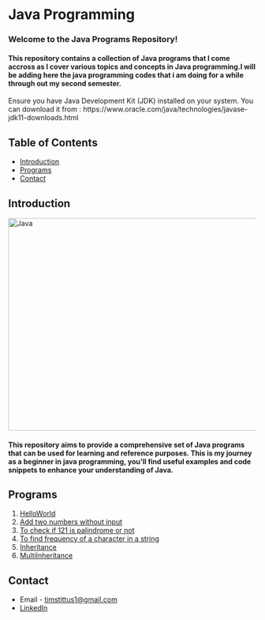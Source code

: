 # Java Programming

<h3>Welcome to the Java Programs Repository! </h3>
<h4>This repository contains a collection of Java programs that I come accross as I cover various topics and concepts in Java programming.I will be adding here the java programming codes that i am doing for a while through out my second semester.</h4>
Ensure you have Java Development Kit (JDK) installed on your system. 
You can download it from : https://www.oracle.com/java/technologies/javase-jdk11-downloads.html

## Table of Contents

- [Introduction](#introduction)
- [Programs](#programs)
- [Contact](#contact)

## Introduction

<img align="center" alt="Java" width="900" height="430" src="https://www.dewsolutions.in/wp-content/uploads/2021/11/Java-Programming-Language.png">

<h4>This repository aims to provide a comprehensive set of Java programs that can be used for learning and reference purposes. This is my journey as a beginner in java programming, you'll find useful examples and code snippets to enhance your understanding of Java.</h4>

## Programs

1. [HelloWorld](HelloWorld)
2. [Add two numbers without input](AddTwoNumWithoutConsole.java)
3. [To check if 121 is palindrome or not](PalindromeWithoutConsole.java)
4. [To find frequency of a character in a string](Characterfrequency.java)
5. [Inheritance](Inheritance.java)
6. [MultiInheritance](MultiInheritance.java)

## Contact

- Email - timstittus1@gmail.com
- [LinkedIn](https://www.linkedin.com/in/tims-tittus/)
